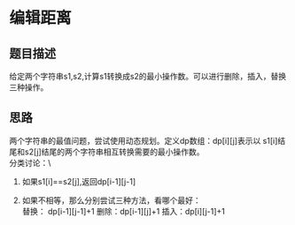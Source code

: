# 编辑距离

## 题目描述

给定两个字符串s1,s2,计算s1转换成s2的最小操作数。可以进行删除，插入，替换三种操作。

## 思路

两个字符串的最值问题，尝试使用动态规划。定义dp数组：dp[i][j]表示以 s1[i]结尾和s2[j]结尾的两个字符串相互转换需要的最小操作数。\
分类讨论：\
1) 如果s1[i]==s2[j],返回dp[i-1][j-1]

2) 如果不相等，那么分别尝试三种方法，看哪个最好：\
替换： dp[i-1][j-1]+1
删除：dp[i-1][j]+1
插入：dp[i][j-1]+1
